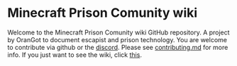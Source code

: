 # Minecraft Prison Comunity wiki
Welcome to the Minecraft Prison Comunity wiki GitHub repository. A project by OranGot to document escapist and prison technology. You are welcome to contribute via github or the [discord](https://discord.gg/Jea7Sh5YCb). Please see [contributing.md](docs/contributing.md) for more info. If you just want to see the wiki, click [this](https://orangot.github.io/MPC-wiki/index.html).